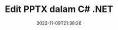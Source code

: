 ---
############################# Static ############################
layout: "auto-gen-editor"
date: 2022-11-09T21:38:26
draft: false
otherformats: doc docx docm dotx xls xlsx xlsm ppt pptm mobi epub html mhtml txt xml csv pdf xps msg eml

############################# Head ############################
head_title: "PPTX Editor — Edit PPTX dalam C# .NET"
head_description: "Bagaimana untuk mengedit PPTX dalam C# .NET menggunakan beberapa baris kod? Gunakan API pemprosesan dokumen GroupDocs untuk mengedit, mengemas kini dan menyimpan 30+ format fail."

############################# Header ############################
title: "Edit PPTX dalam C# .NET"
description: "Pengeditan PPTX yang berkesan dan mantap menggunakan GroupDocs.Editor sebelah pelayan untuk API C# .NET, tanpa menggunakan sebarang perisian seperti Microsoft atau Open Office."
bg_image: "https://cms.admin.containerize.com/templates/aspose/App_Themes/V3/images/bg/header1.png"
bg_overlay: false
button:
    enable: true
    icon: "fas fa-arrow-down"
    label: "Muat turun Percubaan Percuma"
    link: "https://downloads.groupdocs.com/editor/net"

############################# SubMenu ############################
submenu:
    enable: true

    left:
        img_alt: "GroupDocs.Editor for .NET"
        image: "https://cms.admin.containerize.com/templates/groupdocs/images/product-logos/90x90-noborder/groupdocs-editor-net.png"
        product: "GroupDocs.Editor"
        platform: ".NET"

    middle:
        button:

            # button loop
            - link: "https://apireference.groupdocs.com/editor/net"
              text: "Rujukan API"

            # button loop
            - link: "https://github.com/groupdocs-editor"
              text: "Contoh Kod"

            # button loop
            - link: "https://products.groupdocs.app/editor/family"
              text: "Demo Langsung"

            # button loop
            - link: "https://purchase.groupdocs.com/pricing/editor/net"
              text: "penentuan harga"

    right:
        link_download: "https://downloads.groupdocs.com/editor"
        link_learn: "https://docs.groupdocs.com/editor/net"
        link_buy: "https://purchase.groupdocs.com"

############################# About ############################
about:
    enable: true
    title: "Mengenai API GroupDocs.Editor for .NET."
    content: |
        API [GroupDocs.Editor for .NET](/ms/editor/net/) ialah pilihan yang tepat untuk mengedit dokumen dan pembentangan Microsoft Word, Excel, PowerPoint, Open Office. GroupDocs.Editor ialah API kendiri yang sesuai untuk sistem sisi pelayan dan bahagian belakang yang memerlukan prestasi tinggi. Ia tidak bergantung pada mana-mana perisian seperti Microsoft atau Open Office.

############################# Steps ############################
steps:
    enable: true
    title_left: "Langkah-langkah untuk Mengedit PPTX dalam C#"
    content_left: |
        [GroupDocs.Editor for .NET](/ms/editor/net/) menyediakan cara yang mudah dan mudah untuk pembangun mengedit fail PPTX menggunakan beberapa baris kod.
        * Buat contoh kelas `Editor` dengan laluan fail mandatori atau strim bait dan kelas `PresentationLoadOptions` pilihan dan muatkan fail PPTX
        * Cipta & tetapkan contoh kelas `PresentationEditOptions` untuk format fail PPTX
        * Panggil kaedah `Editor.Edit()` dan dapatkan PPTX dokumen dalam format HTML yang boleh diedit dengan mudah dengan mana-mana editor WYSIWYG.
        * Panggil kaedah `Editor.Save()` dan simpan fail PPTX yang diedit menggunakan kelas `PresentationSaveOptions`

        
    title_right: "Keperluan Sistem"
    content_right: |
        Pengeditan dokumen asas dengan API GroupDocs.Editor for .NET boleh dilakukan dengan melaksanakan beberapa langkah mudah. API kami disokong pada semua platform dan sistem pengendalian utama. Sebelum melaksanakan kod di bawah, sila pastikan anda mempunyai prasyarat berikut dipasang pada sistem anda.

        * Sistem Pengendalian: Microsoft Windows, Linux, MacOS
        * Persekitaran Pembangunan: Microsoft Visual Studio, Xamarin, MonoDevelop
        * Rangka kerja: .NET Framework, .NET Standard, .NET Core, Mono
        * Dapatkan versi terkini GroupDocs.Editor for .NET yang dimuat turun daripada [NuGet](https://www.nuget.org/packages/groupdocs.editor)
        
    code: |        
        ```csharp
        // Load the PPTX file into Editor with the optional PresentationLoadOptions
        Editor editor = new Editor("source.pptx", delegate { return new PresentationLoadOptions(); });

        // Create and adjust the edit options
        PresentationEditOptions editOptions = new PresentationEditOptions();
        editOptions.SlideNumber = 1;//select a slide to edit

        // Open input PPTX document for edit — obtain an intermediate document, that can be edited
        EditableDocument beforeEdit = editor.Edit(editOptions);

        // Grab PPTX document content and associated resources from editable document
        string content = beforeEdit.GetEmbeddedHtml();

        // Send the content to WYSIWYG-editor, edit it there, and send edited content back to the server-side
        // This step simulates a such operation
        string updatedContent = content.Replace("Title", "Edited Title");

        // Grab edited content and resources from WYSIWYG-editor and create a new EditableDocument instance from it
        EditableDocument afterEdit = EditableDocument.FromMarkup(updatedContent, null);

        // Create a save options and select a desired output format
        PresentationSaveOptions saveOptions = new PresentationSaveOptions(Formats.PresentationFormats.Pptx);

        // Save edited PPTX document to the file
        editor.Save(afterEdit, "edited.pptx", saveOptions);
        ```
        
############################# Demos ############################
demos:
    enable: true
    title: "PPTX Demo Langsung Editor"
    content: |
        Edit PPTX sekarang dengan melawati tapak web [GroupDocs.Editor Live Demos](https://products.groupdocs.app/editor/family).
        Demo langsung mempunyai faedah berikut
        
############################# More Formats ############################
more_formats:
    enable: true
    title: "Editor Disokong Lain"
    content: |
        Anda juga boleh mengedit format fail lain. Sila lihat senarai lengkap di bawah.


############################# Back to top ###############################
back_to_top:
    enable: true
---